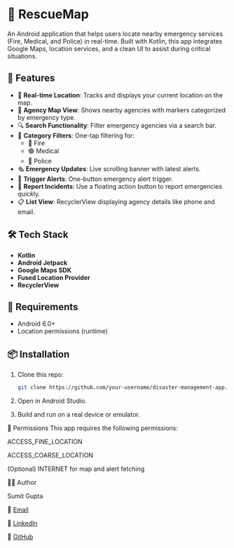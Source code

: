 # 🚨 RescueMap

An Android application that helps users locate nearby emergency services (Fire, Medical, and Police) in real-time. Built with Kotlin, this app integrates Google Maps, location services, and a clean UI to assist during critical situations.

## 📲 Features

- 📍 **Real-time Location**: Tracks and displays your current location on the map.
- 🧭 **Agency Map View**: Shows nearby agencies with markers categorized by emergency type.
- 🔍 **Search Functionality**: Filter emergency agencies via a search bar.
- 🚒 **Category Filters**: One-tap filtering for:
  - 🔴 Fire
  - 🟢 Medical
  - 🔵 Police
- 🗞️ **Emergency Updates**: Live scrolling banner with latest alerts.
- 📢 **Trigger Alerts**: One-button emergency alert trigger.
- 📝 **Report Incidents**: Use a floating action button to report emergencies quickly.
- 📋 **List View**: RecyclerView displaying agency details like phone and email.

## 🛠️ Tech Stack

- **Kotlin**
- **Android Jetpack**
- **Google Maps SDK**
- **Fused Location Provider**
- **RecyclerView**

## 🚧 Requirements

- Android 6.0+
- Location permissions (runtime)

## 📦 Installation

1. Clone this repo:
   ```bash
   git clone https://github.com/your-username/disaster-management-app.git
2. Open in Android Studio.

3. Build and run on a real device or emulator.

🔐 Permissions
This app requires the following permissions:

ACCESS_FINE_LOCATION

ACCESS_COARSE_LOCATION

(Optional) INTERNET for map and alert fetching


🧑‍💻 Author

Sumit Gupta

📧 [Email](sumitgupta.1018@gmail.com)

🔗 [LinkedIn](https://www.linkedin.com/in/sumitgupta1018/)

🐙 [GitHub](https://github.com/Sumit-1018)
